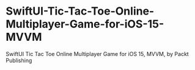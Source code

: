 # SwiftUI-Tic-Tac-Toe-Online-Multiplayer-Game-for-iOS-15-MVVM
SwiftUI Tic Tac Toe Online Multiplayer Game for iOS 15, MVVM, by Packt Publishing

